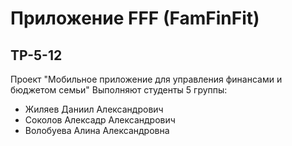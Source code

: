 # Приложение FFF (FamFinFit)
## TP-5-12
Проект "Мобильное приложение для управления финансами и бюджетом семьи"
Выполняют студенты 5 группы:
+ Жиляев Даниил Александрович
+ Соколов Алексадр Александрович
+ Волобуева Алина Александровна
